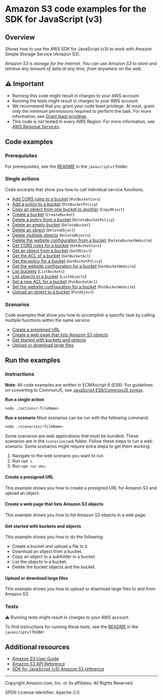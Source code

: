 <!--Generated by WRITEME on 2023-05-25 15:42:22.152928 (UTC)-->

# Amazon S3 code examples for the SDK for JavaScript (v3)

## Overview

Shows how to use the AWS SDK for JavaScript (v3) to work with Amazon Simple Storage Service (Amazon S3).

<!--custom.overview.start-->
<!--custom.overview.end-->

_Amazon S3 is storage for the internet. You can use Amazon S3 to store and retrieve any amount of data at any time, from anywhere on the web._

## ⚠ Important

- Running this code might result in charges to your AWS account.
- Running the tests might result in charges to your AWS account.
- We recommend that you grant your code least privilege. At most, grant only the minimum permissions required to perform the task. For more information, see [Grant least privilege](https://docs.aws.amazon.com/IAM/latest/UserGuide/best-practices.html#grant-least-privilege).
- This code is not tested in every AWS Region. For more information, see [AWS Regional Services](https://aws.amazon.com/about-aws/global-infrastructure/regional-product-services).

<!--custom.important.start-->
<!--custom.important.end-->

## Code examples

### Prerequisites

For prerequisites, see the [README](../../README.md#Prerequisites) in the `javascriptv3` folder.

<!--custom.prerequisites.start-->
<!--custom.prerequisites.end-->

### Single actions

Code excerpts that show you how to call individual service functions.

- [Add CORS rules to a bucket](actions/put-bucket-cors.js#L8) (`PutBucketCors`)
- [Add a policy to a bucket](actions/put-bucket-policy.js#L8) (`PutBucketPolicy`)
- [Copy an object from one bucket to another](actions/copy-object.js#L8) (`CopyObject`)
- [Create a bucket](actions/create-bucket.js#L8) (`CreateBucket`)
- [Delete a policy from a bucket](actions/delete-bucket-policy.js#L8) (`DeleteBucketPolicy`)
- [Delete an empty bucket](actions/delete-bucket.js#L8) (`DeleteBucket`)
- [Delete an object](actions/delete-object.js#L8) (`DeleteObject`)
- [Delete multiple objects](actions/delete-objects.js#L8) (`DeleteObjects`)
- [Delete the website configuration from a bucket](actions/delete-bucket-website.js#L8) (`DeleteBucketWebsite`)
- [Get CORS rules for a bucket](actions/get-bucket-cors.js#L8) (`GetBucketCors`)
- [Get an object from a bucket](actions/get-object.js#L8) (`GetObject`)
- [Get the ACL of a bucket](actions/get-bucket-acl.js#L8) (`GetBucketAcl`)
- [Get the policy for a bucket](actions/get-bucket-policy.js#L8) (`GetBucketPolicy`)
- [Get the website configuration for a bucket](actions/get-bucket-website.js#L8) (`GetBucketWebsite`)
- [List buckets](actions/list-buckets.js#L8) (`ListBuckets`)
- [List objects in a bucket](actions/list-objects.js#L8) (`ListObjects`)
- [Set a new ACL for a bucket](actions/put-bucket-acl.js#L8) (`PutBucketAcl`)
- [Set the website configuration for a bucket](actions/put-bucket-website.js#L8) (`PutBucketWebsite`)
- [Upload an object to a bucket](actions/put-object.js#L8) (`PutObject`)

### Scenarios

Code examples that show you how to accomplish a specific task by calling multiple
functions within the same service.

- [Create a presigned URL](scenarios/presigned-url-upload.js)
- [Create a web page that lists Amazon S3 objects](scenarios/web/list-objects/src/App.tsx)
- [Get started with buckets and objects](scenarios/basic.js)
- [Upload or download large files](scenarios/multipart-upload.js)

## Run the examples

### Instructions

**Note**: All code examples are written in ECMAscript 6 (ES6). For guidelines on converting to CommonJS, see
[JavaScript ES6/CommonJS syntax](https://docs.aws.amazon.com/sdk-for-javascript/v3/developer-guide/sdk-examples-javascript-syntax.html).

**Run a single action**

```bash
node ./actions/<fileName>
```

**Run a scenario**
Most scenarios can be run with the following command:

```bash
node ./scenarios/<fileName>
```

<!--custom.instructions.start-->

Some scenarios are web applications that must be bundled. These scenarios are in the `scenarios/web` folder.
Follow these steps to run a web scenario. Some scenarios might require extra steps to get them working.

1. Navigate to the web scenario you want to run.
1. Run `npm i`.
1. Run `npm run dev`.
<!--custom.instructions.end-->

#### Create a presigned URL

This example shows you how to create a presigned URL for Amazon S3 and upload an object.

<!--custom.scenario_prereqs.s3_Scenario_PresignedUrl.start-->
<!--custom.scenario_prereqs.s3_Scenario_PresignedUrl.end-->

<!--custom.scenarios.s3_Scenario_PresignedUrl.start-->
<!--custom.scenarios.s3_Scenario_PresignedUrl.end-->

#### Create a web page that lists Amazon S3 objects

This example shows you how to list Amazon S3 objects in a web page.

<!--custom.scenario_prereqs.s3_Scenario_ListObjectsWeb.start-->
<!--custom.scenario_prereqs.s3_Scenario_ListObjectsWeb.end-->

<!--custom.scenarios.s3_Scenario_ListObjectsWeb.start-->
<!--custom.scenarios.s3_Scenario_ListObjectsWeb.end-->

#### Get started with buckets and objects

This example shows you how to do the following:

- Create a bucket and upload a file to it.
- Download an object from a bucket.
- Copy an object to a subfolder in a bucket.
- List the objects in a bucket.
- Delete the bucket objects and the bucket.

<!--custom.scenario_prereqs.s3_Scenario_GettingStarted.start-->
<!--custom.scenario_prereqs.s3_Scenario_GettingStarted.end-->

<!--custom.scenarios.s3_Scenario_GettingStarted.start-->
<!--custom.scenarios.s3_Scenario_GettingStarted.end-->

#### Upload or download large files

This example shows you how to upload or download large files to and from Amazon S3.

<!--custom.scenario_prereqs.s3_Scenario_UsingLargeFiles.start-->
<!--custom.scenario_prereqs.s3_Scenario_UsingLargeFiles.end-->

<!--custom.scenarios.s3_Scenario_UsingLargeFiles.start-->
<!--custom.scenarios.s3_Scenario_UsingLargeFiles.end-->

### Tests

⚠ Running tests might result in charges to your AWS account.

To find instructions for running these tests, see the [README](../../README.md#Tests)
in the `javascriptv3` folder.

<!--custom.tests.start-->
<!--custom.tests.end-->

## Additional resources

- [Amazon S3 User Guide](https://docs.aws.amazon.com/AmazonS3/latest/userguide/Welcome.html)
- [Amazon S3 API Reference](https://docs.aws.amazon.com/AmazonS3/latest/API/Welcome.html)
- [SDK for JavaScript (v3) Amazon S3 reference](https://docs.aws.amazon.com/AWSJavaScriptSDK/v3/latest/client/s3/index.html)

<!--custom.resources.start-->
<!--custom.resources.end-->

---

Copyright Amazon.com, Inc. or its affiliates. All Rights Reserved.

SPDX-License-Identifier: Apache-2.0
